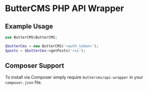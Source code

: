 # ButterCMS PHP API Wrapper

## Example Usage
```php
use ButterCMS\ButterCMS;

$butterCms = new ButterCMS('<auth_token>');
$posts = $butterCms->getPosts('rss');
```

## Composer Support
To install via Composer simply require `buttercms/api-wrapper` in your `composer.json` file.
